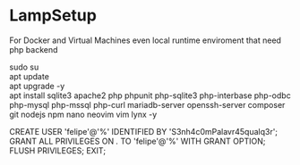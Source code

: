 # LampSetup
For Docker and Virtual Machines even local runtime enviroment that need php backend

  sudo su <br>
  apt update <br>
  apt upgrade -y <br>
  apt install sqlite3 apache2 php phpunit php-sqlite3 php-interbase php-odbc php-mysql php-mssql php-curl mariadb-server openssh-server composer git nodejs npm nano neovim vim lynx -y 


CREATE USER 'felipe'@'%' IDENTIFIED BY 'S3nh4c0mPalavr45qualq3r';
GRANT ALL PRIVILEGES ON *.* TO 'felipe'@'%' WITH GRANT OPTION;
FLUSH PRIVILEGES;
EXIT;
